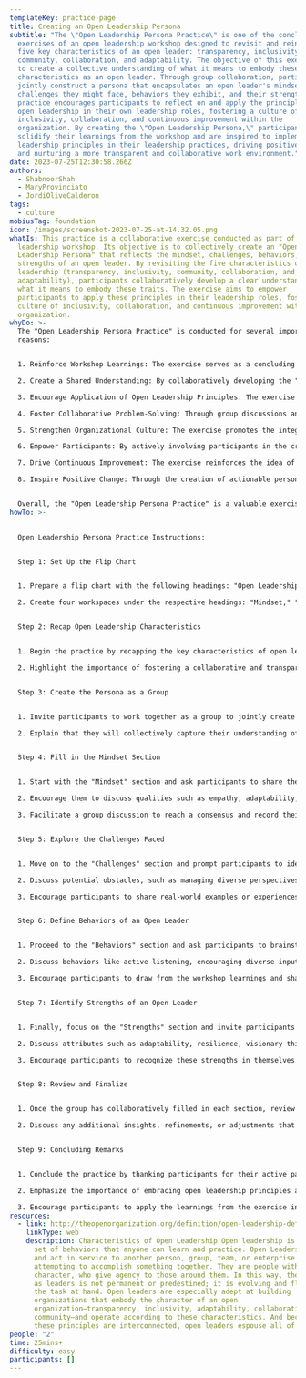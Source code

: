 ```yaml
---
templateKey: practice-page
title: Creating an Open Leadership Persona
subtitle: "The \"Open Leadership Persona Practice\" is one of the concluding
  exercises of an open leadership workshop designed to revisit and reinforce the
  five key characteristics of an open leader: transparency, inclusivity,
  community, collaboration, and adaptability. The objective of this exercise is
  to create a collective understanding of what it means to embody these
  characteristics as an open leader. Through group collaboration, participants
  jointly construct a persona that encapsulates an open leader's mindset,
  challenges they might face, behaviors they exhibit, and their strengths. This
  practice encourages participants to reflect on and apply the principles of
  open leadership in their own leadership roles, fostering a culture of
  inclusivity, collaboration, and continuous improvement within the
  organization. By creating the \"Open Leadership Persona,\" participants
  solidify their learnings from the workshop and are inspired to implement open
  leadership principles in their leadership practices, driving positive change
  and nurturing a more transparent and collaborative work environment."
date: 2023-07-25T12:30:58.266Z
authors:
  - ShabnoorShah
  - MaryProvinciato
  - JordiOliveCalderon
tags:
  - culture
mobiusTag: foundation
icon: /images/screenshot-2023-07-25-at-14.32.05.png
whatIs: This practice is a collaborative exercise conducted as part of an open
  leadership workshop. Its objective is to collectively create an "Open
  Leadership Persona" that reflects the mindset, challenges, behaviors, and
  strengths of an open leader. By revisiting the five characteristics of open
  leadership (transparency, inclusivity, community, collaboration, and
  adaptability), participants collaboratively develop a clear understanding of
  what it means to embody these traits. The exercise aims to empower
  participants to apply these principles in their leadership roles, fostering a
  culture of inclusivity, collaboration, and continuous improvement within their
  organization.
whyDo: >-
  The "Open Leadership Persona Practice" is conducted for several important
  reasons:


  1. Reinforce Workshop Learnings: The exercise serves as a concluding activity that allows participants to revisit and reinforce the key characteristics of open leadership discussed throughout the workshop. It consolidates their understanding and ensures that the principles of open leadership are well understood and remembered.

  2. Create a Shared Understanding: By collaboratively developing the "Open Leadership Persona," participants contribute to a shared understanding of what it means to be an open leader. This shared vision promotes alignment and consistency in leadership practices within the organization.

  3. Encourage Application of Open Leadership Principles: The exercise empowers participants to apply the principles of open leadership in their own leadership roles. By creating a persona that embodies these traits, participants are inspired to emulate open leadership behaviors and foster a more inclusive and collaborative work environment.

  4. Foster Collaborative Problem-Solving: Through group discussions and brainstorming, the exercise encourages collaborative problem-solving. Participants work together to identify challenges and potential solutions, leveraging diverse perspectives for more comprehensive and innovative outcomes.

  5. Strengthen Organizational Culture: The exercise promotes the integration of open leadership principles into the organization's culture. It emphasizes transparency, inclusivity, and collaboration as essential values, contributing to a more positive and cohesive work environment.

  6. Empower Participants: By actively involving participants in the creation of the "Open Leadership Persona," the exercise empowers them to take ownership of open leadership principles. Participants feel more accountable for implementing positive changes in their leadership styles and team dynamics.

  7. Drive Continuous Improvement: The exercise reinforces the idea of continuous improvement. As participants identify challenges and behaviors, they are encouraged to seek opportunities for growth and adaptability in their leadership roles.

  8. Inspire Positive Change: Through the creation of actionable personas, the exercise inspires participants to take concrete steps towards becoming open leaders. It motivates them to lead with transparency, empathy, and inclusivity, ultimately driving positive change within the organization.


  Overall, the "Open Leadership Persona Practice" is a valuable exercise that consolidates workshop learnings, promotes collaborative problem-solving, and empowers participants to embrace open leadership principles in their roles. By fostering an inclusive and collaborative culture, the exercise contributes to the organization's long-term success and growth.
howTo: >-
  

  Open Leadership Persona Practice Instructions:


  Step 1: Set Up the Flip Chart


  1. Prepare a flip chart with the following headings: "Open Leadership Persona."

  2. Create four workspaces under the respective headings: "Mindset," "Challenges," "Behaviors," and "Strengths."


  Step 2: Recap Open Leadership Characteristics


  1. Begin the practice by recapping the key characteristics of open leadership that participants have learned throughout the workshop.

  2. Highlight the importance of fostering a collaborative and transparent leadership style that embraces inclusivity and continuous improvement.


  Step 3: Create the Persona as a Group


  1. Invite participants to work together as a group to jointly create the "Open Leadership Persona."

  2. Explain that they will collectively capture their understanding of an open leader's mindset, challenges they might face, behaviors they exhibit, and their strengths in these roles.


  Step 4: Fill in the Mindset Section


  1. Start with the "Mindset" section and ask participants to share their insights and understanding of the mindset an open leader should possess.

  2. Encourage them to discuss qualities such as empathy, adaptability, openness to feedback, and a commitment to collaboration.

  3. Facilitate a group discussion to reach a consensus and record their agreed-upon points under the "Mindset" heading.


  Step 5: Explore the Challenges Faced


  1. Move on to the "Challenges" section and prompt participants to identify the challenges an open leader might encounter.

  2. Discuss potential obstacles, such as managing diverse perspectives, navigating organizational resistance to change, or fostering a culture of open communication.

  3. Encourage participants to share real-world examples or experiences related to open leadership challenges.


  Step 6: Define Behaviors of an Open Leader


  1. Proceed to the "Behaviors" section and ask participants to brainstorm the specific behaviors an open leader would exhibit.

  2. Discuss behaviors like active listening, encouraging diverse input, promoting transparency, and giving credit to team members.

  3. Encourage participants to draw from the workshop learnings and share practical examples of these behaviors in action.


  Step 7: Identify Strengths of an Open Leader


  1. Finally, focus on the "Strengths" section and invite participants to list the strengths an open leader possesses.

  2. Discuss attributes such as adaptability, resilience, visionary thinking, and the ability to build strong relationships.

  3. Encourage participants to recognize these strengths in themselves and in others they admire as open leaders.


  Step 8: Review and Finalize


  1. Once the group has collaboratively filled in each section, review the "Open Leadership Persona" together.

  2. Discuss any additional insights, refinements, or adjustments that the group deems necessary to accurately capture the essence of an open leader.


  Step 9: Concluding Remarks


  1. Conclude the practice by thanking participants for their active participation in creating the "Open Leadership Persona."

  2. Emphasize the importance of embracing open leadership principles and applying them to foster an inclusive, collaborative, and empowering work environment.

  3. Encourage participants to apply the learnings from the exercise in their leadership roles to drive positive change and promote a culture of open leadership within the organization.
resources:
  - link: http://theopenorganization.org/definition/open-leadership-definition/#:~:text=Open%20leadership%20is%20a%20mindset,agency%20to%20those%20around%20them.
    linkType: web
    description: Characteristics of Open Leadership Open leadership is a mindset and
      set of behaviors that anyone can learn and practice. Open Leaders think
      and act in service to another person, group, team, or enterprise
      attempting to accomplish something together. They are people with
      character, who give agency to those around them. In this way, their role
      as leaders is not permanent or predestined; it is evolving and fluid given
      the task at hand. Open leaders are especially adept at building
      organizations that embody the character of an open
      organization—transparency, inclusivity, adaptability, collaboration, and
      community—and operate according to these characteristics. And because
      these principles are interconnected, open leaders espouse all of them.
people: "2"
time: 25mins+
difficulty: easy
participants: []
---
```

